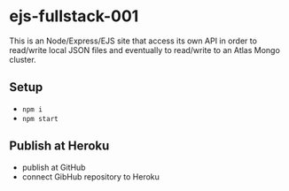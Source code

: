 # ejs-fullstack-001

This is an Node/Express/EJS site that access its own API in order to read/write local JSON files and eventually to read/write to an Atlas Mongo cluster.

## Setup

- `npm i`
- `npm start`

## Publish at Heroku

- publish at GitHub
- connect GibHub repository to Heroku